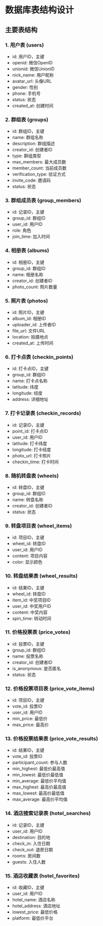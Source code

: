 # 数据库表结构设计

## 主要表结构

### 1. 用户表 (users)
- id: 用户ID，主键
- openid: 微信OpenID
- unionid: 微信UnionID  
- nick_name: 用户昵称
- avatar_url: 头像URL
- gender: 性别
- phone: 手机号
- status: 状态
- created_at: 创建时间

### 2. 群组表 (groups)
- id: 群组ID，主键
- name: 群组名称
- description: 群组描述
- creator_id: 创建者ID
- type: 群组类型
- max_members: 最大成员数
- member_count: 当前成员数
- verification_type: 验证方式
- invite_code: 邀请码
- status: 状态

### 3. 群组成员表 (group_members)
- id: 记录ID，主键
- group_id: 群组ID
- user_id: 用户ID
- role: 角色
- join_time: 加入时间

### 4. 相册表 (albums)
- id: 相册ID，主键
- group_id: 群组ID
- name: 相册名称
- creator_id: 创建者ID
- photo_count: 照片数量

### 5. 照片表 (photos)
- id: 照片ID，主键
- album_id: 相册ID
- uploader_id: 上传者ID
- file_url: 文件URL
- location: 拍摄地点
- created_at: 上传时间

### 6. 打卡点表 (checkin_points)
- id: 打卡点ID，主键
- group_id: 群组ID
- name: 打卡点名称
- latitude: 纬度
- longitude: 经度
- address: 详细地址

### 7. 打卡记录表 (checkin_records)
- id: 记录ID，主键
- point_id: 打卡点ID
- user_id: 用户ID
- latitude: 打卡纬度
- longitude: 打卡经度
- photo_url: 打卡照片
- checkin_time: 打卡时间

### 8. 随机转盘表 (wheels)
- id: 转盘ID，主键
- group_id: 群组ID
- name: 转盘名称
- creator_id: 创建者ID
- status: 状态

### 9. 转盘项目表 (wheel_items)
- id: 项目ID，主键
- wheel_id: 转盘ID
- user_id: 用户ID
- content: 项目内容
- color: 显示颜色

### 10. 转盘结果表 (wheel_results)
- id: 结果ID，主键
- wheel_id: 转盘ID
- item_id: 中奖项目ID
- user_id: 中奖用户ID
- content: 中奖内容
- spin_time: 转动时间

### 11. 价格投票表 (price_votes)
- id: 投票ID，主键
- group_id: 群组ID
- name: 投票名称
- creator_id: 创建者ID
- is_anonymous: 是否匿名
- status: 状态

### 12. 价格投票项目表 (price_vote_items)
- id: 项目ID，主键
- vote_id: 投票ID
- user_id: 用户ID
- min_price: 最低价
- max_price: 最高价

### 13. 价格投票结果表 (price_vote_results)
- id: 结果ID，主键
- vote_id: 投票ID
- participant_count: 参与人数
- min_highest: 最低价最高值
- min_lowest: 最低价最低值
- min_average: 最低价平均值
- max_highest: 最高价最高值
- max_lowest: 最高价最低值
- max_average: 最高价平均值

### 14. 酒店搜索记录表 (hotel_searches)
- id: 记录ID，主键
- user_id: 用户ID
- destination: 目的地
- check_in: 入住日期
- check_out: 退房日期
- rooms: 房间数
- guests: 入住人数

### 15. 酒店收藏表 (hotel_favorites)
- id: 收藏ID，主键
- user_id: 用户ID
- hotel_name: 酒店名称
- hotel_address: 酒店地址
- lowest_price: 最低价格
- platform: 最低价平台
